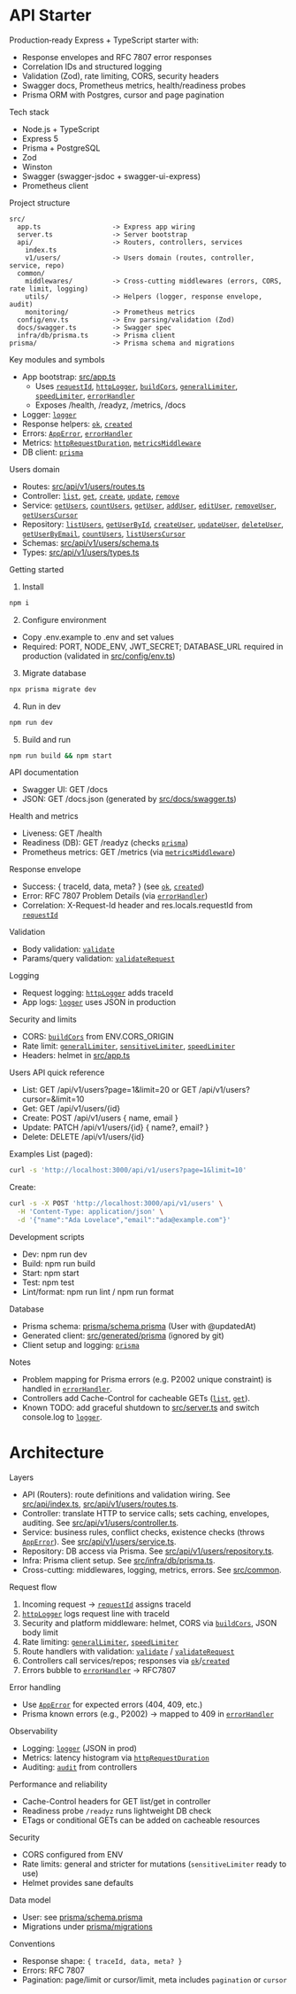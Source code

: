 # API Starter

Production‑ready Express + TypeScript starter with:
- Response envelopes and RFC 7807 error responses
- Correlation IDs and structured logging
- Validation (Zod), rate limiting, CORS, security headers
- Swagger docs, Prometheus metrics, health/readiness probes
- Prisma ORM with Postgres, cursor and page pagination

Tech stack
- Node.js + TypeScript
- Express 5
- Prisma + PostgreSQL
- Zod
- Winston
- Swagger (swagger-jsdoc + swagger-ui-express)
- Prometheus client

Project structure
```
src/
  app.ts                  -> Express app wiring
  server.ts               -> Server bootstrap
  api/                    -> Routers, controllers, services
    index.ts
    v1/users/             -> Users domain (routes, controller, service, repo)
  common/
    middlewares/          -> Cross-cutting middlewares (errors, CORS, rate limit, logging)
    utils/                -> Helpers (logger, response envelope, audit)
    monitoring/           -> Prometheus metrics
  config/env.ts           -> Env parsing/validation (Zod)
  docs/swagger.ts         -> Swagger spec
  infra/db/prisma.ts      -> Prisma client
prisma/                   -> Prisma schema and migrations
```

Key modules and symbols
- App bootstrap: [src/app.ts](src/app.ts)
  - Uses [`requestId`](src/common/middlewares/requestId.ts), [`httpLogger`](src/common/middlewares/httpLogger.ts), [`buildCors`](src/common/middlewares/cors.ts), [`generalLimiter`](src/common/middlewares/rateLimit.ts), [`speedLimiter`](src/common/middlewares/rateLimit.ts), [`errorHandler`](src/common/middlewares/errorHandler.ts)
  - Exposes /health, /readyz, /metrics, /docs
- Logger: [`logger`](src/common/utils/logger.ts)
- Response helpers: [`ok`](src/common/utils/response.ts), [`created`](src/common/utils/response.ts)
- Errors: [`AppError`](src/common/middlewares/AppError.ts), [`errorHandler`](src/common/middlewares/errorHandler.ts)
- Metrics: [`httpRequestDuration`](src/common/monitoring/metrics.ts), [`metricsMiddleware`](src/common/monitoring/metrics.ts)
- DB client: [`prisma`](src/infra/db/prisma.ts)

Users domain
- Routes: [src/api/v1/users/routes.ts](src/api/v1/users/routes.ts)
- Controller: [`list`](src/api/v1/users/controller.ts), [`get`](src/api/v1/users/controller.ts), [`create`](src/api/v1/users/controller.ts), [`update`](src/api/v1/users/controller.ts), [`remove`](src/api/v1/users/controller.ts)
- Service: [`getUsers`](src/api/v1/users/service.ts), [`countUsers`](src/api/v1/users/service.ts), [`getUser`](src/api/v1/users/service.ts), [`addUser`](src/api/v1/users/service.ts), [`editUser`](src/api/v1/users/service.ts), [`removeUser`](src/api/v1/users/service.ts), [`getUsersCursor`](src/api/v1/users/service.ts)
- Repository: [`listUsers`](src/api/v1/users/repository.ts), [`getUserById`](src/api/v1/users/repository.ts), [`createUser`](src/api/v1/users/repository.ts), [`updateUser`](src/api/v1/users/repository.ts), [`deleteUser`](src/api/v1/users/repository.ts), [`getUserByEmail`](src/api/v1/users/repository.ts), [`countUsers`](src/api/v1/users/repository.ts), [`listUsersCursor`](src/api/v1/users/repository.ts)
- Schemas: [src/api/v1/users/schema.ts](src/api/v1/users/schema.ts)
- Types: [src/api/v1/users/types.ts](src/api/v1/users/types.ts)

Getting started
1) Install
```sh
npm i
```
2) Configure environment
- Copy .env.example to .env and set values
- Required: PORT, NODE_ENV, JWT_SECRET; DATABASE_URL required in production (validated in [src/config/env.ts](src/config/env.ts))
3) Migrate database
```sh
npx prisma migrate dev
```
4) Run in dev
```sh
npm run dev
```
5) Build and run
```sh
npm run build && npm start
```

API documentation
- Swagger UI: GET /docs
- JSON: GET /docs.json (generated by [src/docs/swagger.ts](src/docs/swagger.ts))

Health and metrics
- Liveness: GET /health
- Readiness (DB): GET /readyz (checks [`prisma`](src/infra/db/prisma.ts))
- Prometheus metrics: GET /metrics (via [`metricsMiddleware`](src/common/monitoring/metrics.ts))

Response envelope
- Success: { traceId, data, meta? } (see [`ok`](src/common/utils/response.ts), [`created`](src/common/utils/response.ts))
- Error: RFC 7807 Problem Details (via [`errorHandler`](src/common/middlewares/errorHandler.ts))
- Correlation: X-Request-Id header and res.locals.requestId from [`requestId`](src/common/middlewares/requestId.ts)

Validation
- Body validation: [`validate`](src/common/middlewares/validate.ts)
- Params/query validation: [`validateRequest`](src/common/middlewares/validateRequest.ts)

Logging
- Request logging: [`httpLogger`](src/common/middlewares/httpLogger.ts) adds traceId
- App logs: [`logger`](src/common/utils/logger.ts) uses JSON in production

Security and limits
- CORS: [`buildCors`](src/common/middlewares/cors.ts) from ENV.CORS_ORIGIN
- Rate limit: [`generalLimiter`](src/common/middlewares/rateLimit.ts), [`sensitiveLimiter`](src/common/middlewares/rateLimit.ts), [`speedLimiter`](src/common/middlewares/rateLimit.ts)
- Headers: helmet in [src/app.ts](src/app.ts)

Users API quick reference
- List: GET /api/v1/users?page=1&limit=20 or GET /api/v1/users?cursor=<uuid>&limit=10
- Get: GET /api/v1/users/{id}
- Create: POST /api/v1/users { name, email }
- Update: PATCH /api/v1/users/{id} { name?, email? }
- Delete: DELETE /api/v1/users/{id}

Examples
List (paged):
```sh
curl -s 'http://localhost:3000/api/v1/users?page=1&limit=10'
```
Create:
```sh
curl -s -X POST 'http://localhost:3000/api/v1/users' \
  -H 'Content-Type: application/json' \
  -d '{"name":"Ada Lovelace","email":"ada@example.com"}'
```

Development scripts
- Dev: npm run dev
- Build: npm run build
- Start: npm start
- Test: npm test
- Lint/format: npm run lint / npm run format

Database
- Prisma schema: [prisma/schema.prisma](prisma/schema.prisma) (User with @updatedAt)
- Generated client: [src/generated/prisma](src/generated/prisma) (ignored by git)
- Client setup and logging: [`prisma`](src/infra/db/prisma.ts)

Notes
- Problem mapping for Prisma errors (e.g. P2002 unique constraint) is handled in [`errorHandler`](src/common/middlewares/errorHandler.ts).
- Controllers add Cache-Control for cacheable GETs ([`list`](src/api/v1/users/controller.ts), [`get`](src/api/v1/users/controller.ts)).
- Known TODO: add graceful shutdown to [src/server.ts](src/server.ts) and switch console.log to [`logger`](src/common/utils/logger.ts).


# Architecture

Layers
- API (Routers): route definitions and validation wiring. See [src/api/index.ts](../src/api/index.ts), [src/api/v1/users/routes.ts](../src/api/v1/users/routes.ts).
- Controller: translate HTTP to service calls; sets caching, envelopes, auditing. See [src/api/v1/users/controller.ts](../src/api/v1/users/controller.ts).
- Service: business rules, conflict checks, existence checks (throws [`AppError`](../src/common/middlewares/AppError.ts)). See [src/api/v1/users/service.ts](../src/api/v1/users/service.ts).
- Repository: DB access via Prisma. See [src/api/v1/users/repository.ts](../src/api/v1/users/repository.ts).
- Infra: Prisma client setup. See [src/infra/db/prisma.ts](../src/infra/db/prisma.ts).
- Cross-cutting: middlewares, logging, metrics, errors. See [src/common](../src/common).

Request flow
1) Incoming request → [`requestId`](../src/common/middlewares/requestId.ts) assigns traceId
2) [`httpLogger`](../src/common/middlewares/httpLogger.ts) logs request line with traceId
3) Security and platform middleware: helmet, CORS via [`buildCors`](../src/common/middlewares/cors.ts), JSON body limit
4) Rate limiting: [`generalLimiter`](../src/common/middlewares/rateLimit.ts), [`speedLimiter`](../src/common/middlewares/rateLimit.ts)
5) Route handlers with validation: [`validate`](../src/common/middlewares/validate.ts) / [`validateRequest`](../src/common/middlewares/validateRequest.ts)
6) Controllers call services/repos; responses via [`ok`](../src/common/utils/response.ts)/[`created`](../src/common/utils/response.ts)
7) Errors bubble to [`errorHandler`](../src/common/middlewares/errorHandler.ts) → RFC7807

Error handling
- Use [`AppError`](../src/common/middlewares/AppError.ts) for expected errors (404, 409, etc.)
- Prisma known errors (e.g., P2002) → mapped to 409 in [`errorHandler`](../src/common/middlewares/errorHandler.ts)

Observability
- Logging: [`logger`](../src/common/utils/logger.ts) (JSON in prod)
- Metrics: latency histogram via [`httpRequestDuration`](../src/common/monitoring/metrics.ts)
- Auditing: [`audit`](../src/common/utils/audit.ts) from controllers

Performance and reliability
- Cache-Control headers for GET list/get in controller
- Readiness probe `/readyz` runs lightweight DB check
- ETags or conditional GETs can be added on cacheable resources

Security
- CORS configured from ENV
- Rate limits: general and stricter for mutations (`sensitiveLimiter` ready to use)
- Helmet provides sane defaults

Data model
- User: see [prisma/schema.prisma](../prisma/schema.prisma)
- Migrations under [prisma/migrations](../prisma/migrations)

Conventions
- Response shape: `{ traceId, data, meta? }`
- Errors: RFC 7807
- Pagination: page/limit or cursor/limit, meta includes `pagination` or `cursor`